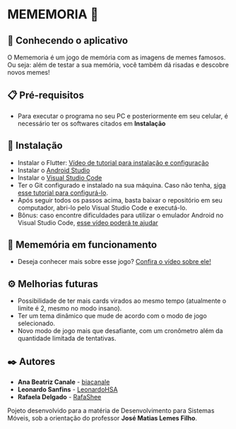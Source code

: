 # MEMEMORIA 🎲

## 🚀 Conhecendo o aplicativo
O Mememoria é um jogo de memória com as imagens de memes famosos. Ou seja: além de testar a sua memória, você também dá risadas e descobre novos memes!

## 📋 Pré-requisitos
- Para executar o programa no seu PC e posteriormente em seu celular, é necessário ter os softwares citados em **Instalação**

## 🔧 Instalação
- Instalar o Flutter: [Vídeo de tutorial para instalação e configuração](https://www.youtube.com/watch?v=yuyoorvL1Y4)
- Instalar o [Android Studio](https://developer.android.com/studio)
- Instalar o [Visual Studio Code](https://code.visualstudio.com/download)
- Ter o Git configurado e instalado na sua máquina. Caso não tenha, [siga esse tutorial para configurá-lo](https://www.youtube.com/watch?v=NgWExh3bswg). 
- Após seguir todos os passos acima, basta baixar o repositório em seu computador, abri-lo pelo Visual Studio Code e executá-lo. 
- Bônus: caso encontre dificuldades para utilizar o emulador Android no Visual Studio Code, [esse vídeo poderá te ajudar](https://www.youtube.com/watch?v=as_HHSFT304)

## 🎥 Mememória em funcionamento
- Deseja conhecer mais sobre esse jogo? [Confira o vídeo sobre ele!](https://drive.google.com/file/d/1QDEX35geHNLP8Aa4q8mfddagmyMNgP81/view)

## ⚙️ Melhorias futuras
- Possibilidade de ter mais cards virados ao mesmo tempo (atualmente o limite é 2, mesmo no modo insano).
- Ter um tema dinâmico que mude de acordo com o modo de jogo selecionado.
- Novo modo de jogo mais que desafiante, com um cronômetro além da quantidade limitada de tentativas. 


## ✒️ Autores

* **Ana Beatriz Canale** - [biacanale](https://github.com/biacanale)
* **Leonardo Sanfins** - [LeonardoHSA](https://github.com/LeonardoHSA/)
* **Rafaela Delgado** - [RafaShee](https://github.com/RafaShee)

Pojeto desenvolvido para a matéria de Desenvolvimento para Sistemas Móveis, sob a orientação do professor **José Matias Lemes Filho**.
